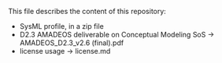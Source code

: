 This file describes the content of this repository:

- SysML profile, in a zip file
- D2.3 AMADEOS deliverable on Conceptual Modeling SoS -> AMADEOS_D2.3_v2.6 (final).pdf
- license usage -> license.md

